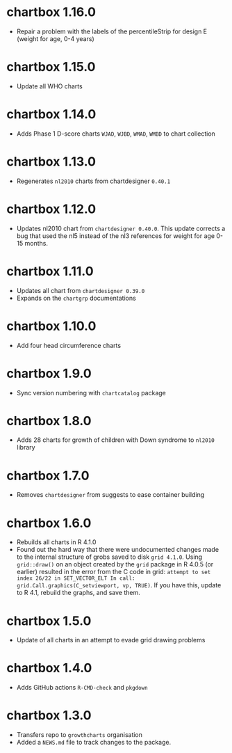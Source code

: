 # chartbox 1.16.0

* Repair a problem with the labels of the percentileStrip for design E (weight for age, 0-4 years)

# chartbox 1.15.0

+ Update all WHO charts

# chartbox 1.14.0

* Adds Phase 1 D-score charts `WJAD`, `WJBD`, `WMAD`, `WMBD` to chart collection

# chartbox 1.13.0

* Regenerates `nl2010` charts from chartdesigner `0.40.1`

# chartbox 1.12.0

* Updates nl2010 chart from `chartdesigner 0.40.0`. This update corrects a bug that used the nl5 instead of the nl3 references for weight for age 0-15 months.

# chartbox 1.11.0

* Updates all chart from `chartdesigner 0.39.0`
* Expands on the `chartgrp` documentations

# chartbox 1.10.0

* Add four head circumference charts

# chartbox 1.9.0

* Sync version numbering with `chartcatalog` package

# chartbox 1.8.0

* Adds 28 charts for growth of children with Down syndrome to `nl2010` library

# chartbox 1.7.0

* Removes `chartdesigner` from suggests to ease container building

# chartbox 1.6.0

* Rebuilds all charts in R 4.1.0
* Found out the hard way that there were undocumented changes made to the internal structure of grobs saved to disk `grid 4.1.0`. Using `grid::draw()` on an object created by the `grid` package in R 4.0.5 (or earlier) resulted in the error from the C code in grid: `attempt to set index 26/22 in SET_VECTOR_ELT In call: grid.Call.graphics(C_setviewport, vp, TRUE)`. If you have this, update to R 4.1, rebuild the graphs, and save them.

# chartbox 1.5.0

* Update of all charts in an attempt to evade grid drawing problems

# chartbox 1.4.0

* Adds GitHub actions `R-CMD-check` and `pkgdown`

# chartbox 1.3.0

* Transfers repo to `growthcharts` organisation
* Added a `NEWS.md` file to track changes to the package.
